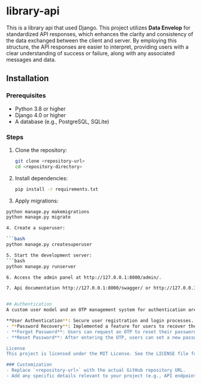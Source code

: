# library-api

This is a library api that used Django. This project utilizes **Data Envelop** for standardized API responses, which enhances the clarity and consistency of the data exchanged between the client and server. By employing this structure, the API responses are easier to interpret, providing users with a clear understanding of success or failure, along with any associated messages and data.

## Installation

### Prerequisites

- Python 3.8 or higher
- Django 4.0 or higher
- A database (e.g., PostgreSQL, SQLite)

### Steps

1. Clone the repository:

   ```bash
   git clone <repository-url>
   cd <repository-directory>

2. Install dependencies:

   ```bash
   pip install -r requirements.txt

3. Apply migrations:

  ```bash
  python manage.py makemigrations
  python manage.py migrate

4. Create a superuser:

  ```bash
  python manage.py createsuperuser

5. Start the development server:
  ```bash
  python manage.py runserver

6. Access the admin panel at http://127.0.0.1:8000/admin/.

7. Api documentation http://127.0.0.1:8000/swagger/ or http://127.0.0.1:8000/redoc/


## Authentication
A custom user model and an OTP management system for authentication are added.

**User Authentication**: Secure user registration and login processes.
- **Password Recovery**: Implemented a feature for users to recover their passwords using a One-Time    Password (OTP) system. OTP will be vaild for 5 minutes.If OTP hasn't used and requested again old OTP will be deleted before generating a new one. No one can add and change OTPs even superusers. 
  - **Forgot Password**: Users can request an OTP to reset their password. 
  - **Reset Password**: After entering the OTP, users can set a new password securely.

License
This project is licensed under the MIT License. See the LICENSE file for details.

### Customization
- Replace `<repository-url>` with the actual GitHub repository URL.
- Add any specific details relevant to your project (e.g., API endpoints, deployment instructions).

